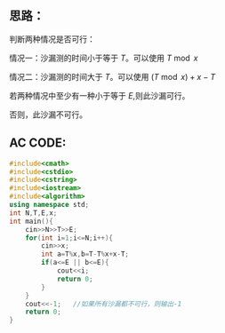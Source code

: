 ## 思路：
判断两种情况是否可行：

情况一：沙漏测的时间小于等于 $T$。可以使用 $T \bmod x$

情况二：沙漏测的时间大于 $T$。可以使用 $(T \bmod x)+x-T$

若两种情况中至少有一种小于等于 $E$,则此沙漏可行。

否则，此沙漏不可行。
## AC CODE:
```cpp
#include<cmath>
#include<cstdio>
#include<cstring>
#include<iostream>
#include<algorithm>
using namespace std;
int N,T,E,x;
int main(){
	cin>>N>>T>>E;
	for(int i=1;i<=N;i++){
		cin>>x;
		int a=T%x,b=T-T%x+x-T;
		if(a<=E || b<=E){
			cout<<i;
			return 0;
		}
	}
	cout<<-1;	//如果所有沙漏都不可行，则输出-1
	return 0;
}
```